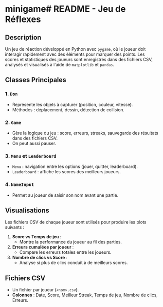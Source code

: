 # minigame# **README - Jeu de Réflexes**

## **Description**
Un jeu de réaction développé en Python avec `pygame`, où le joueur doit interagir rapidement avec des éléments pour marquer des points. Les scores et statistiques des joueurs sont enregistrés dans des fichiers CSV, analysés et visualisés à l'aide de `matplotlib` et `pandas`.

## **Classes Principales**

### **1. `Don`**
- Représente les objets à capturer (position, couleur, vitesse).
- Méthodes : déplacement, dessin, détection de collision.

### **2. `Game`**
- Gère la logique du jeu : score, erreurs, streaks, sauvegarde des résultats dans des fichiers CSV.
- On peut aussi pauser.

### **3. `Menu` et `Leaderboard`**
- `Menu` : navigation entre les options (jouer, quitter, leaderboard).
- `Leaderboard` : affiche les scores des meilleurs joueurs.

### **4. `NameInput`**
- Permet au joueur de saisir son nom avant une partie.

## **Visualisations**
Les fichiers CSV de chaque joueur sont utilisés pour produire les plots suivants :
1. **Score vs Temps de jeu** :
   - Montre la performance du joueur au fil des parties.
2. **Erreurs cumulées par joueur** :
   - Compare les erreurs totales entre les joueurs.
3. **Nombre de clics vs Score** :
   - Analyse si plus de clics conduit à de meilleurs scores.

## **Fichiers CSV**
- Un fichier par joueur (`<nom>.csv`).
- **Colonnes** : Date, Score, Meilleur Streak, Temps de jeu, Nombre de clics, Erreurs.
